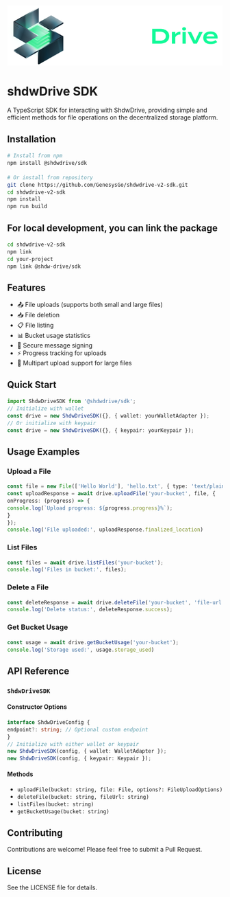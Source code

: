 <p align="center">
  <img src="assets/shdwdrive_Logo.png" alt="ShdwDrive Logo" width="600"/>
</p>

# shdwDrive SDK

A TypeScript SDK for interacting with ShdwDrive, providing simple and efficient methods for file operations on the decentralized storage platform.

## Installation
```bash
# Install from npm
npm install @shdwdrive/sdk

# Or install from repository
git clone https://github.com/GenesysGo/shdwdrive-v2-sdk.git
cd shdwdrive-v2-sdk
npm install
npm run build
```

## For local development, you can link the package
```bash
cd shdwdrive-v2-sdk
npm link
cd your-project
npm link @shdw-drive/sdk
```

## Features

- 📤 File uploads (supports both small and large files)
- 📥 File deletion
- 📋 File listing
- 📊 Bucket usage statistics
- 🔐 Secure message signing
- ⚡ Progress tracking for uploads
- 🔄 Multipart upload support for large files

## Quick Start
```typescript
import ShdwDriveSDK from '@shdwdrive/sdk';
// Initialize with wallet
const drive = new ShdwDriveSDK({}, { wallet: yourWalletAdapter });
// Or initialize with keypair
const drive = new ShdwDriveSDK({}, { keypair: yourKeypair });
```

## Usage Examples

### Upload a File
```typescript
const file = new File(['Hello World'], 'hello.txt', { type: 'text/plain' });
const uploadResponse = await drive.uploadFile('your-bucket', file, {
onProgress: (progress) => {
console.log(`Upload progress: ${progress.progress}%`);
}
});
console.log('File uploaded:', uploadResponse.finalized_location)
```

### List Files
```typescript
const files = await drive.listFiles('your-bucket');
console.log('Files in bucket:', files);
```

### Delete a File
```typescript
const deleteResponse = await drive.deleteFile('your-bucket', 'file-url');
console.log('Delete status:', deleteResponse.success);
```

### Get Bucket Usage
```typescript
const usage = await drive.getBucketUsage('your-bucket');
console.log('Storage used:', usage.storage_used)
```

## API Reference

### `ShdwDriveSDK`

#### Constructor Options
```typescript
interface ShdwDriveConfig {
endpoint?: string; // Optional custom endpoint
}
// Initialize with either wallet or keypair
new ShdwDriveSDK(config, { wallet: WalletAdapter });
new ShdwDriveSDK(config, { keypair: Keypair });
```

#### Methods

- `uploadFile(bucket: string, file: File, options?: FileUploadOptions)`
- `deleteFile(bucket: string, fileUrl: string)`
- `listFiles(bucket: string)`
- `getBucketUsage(bucket: string)`

## Contributing

Contributions are welcome! Please feel free to submit a Pull Request.

## License

See the LICENSE file for details.
